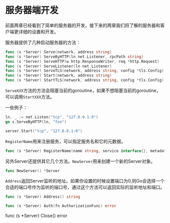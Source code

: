 # 服务器端开发

前面两章已经看到了简单的服务器的开发，接下来的两章我们将了解的服务器和客户端更详细的设置和开发。

服务器提供了几种启动服务器的方法：

```go 
func (s *Server) Serve(network, address string)
func (s *Server) ServeByHTTP(ln net.Listener, rpcPath string)
func (s *Server) ServeHTTP(w http.ResponseWriter, req *http.Request)
func (s *Server) ServeListener(ln net.Listener)
func (s *Server) ServeTLS(network, address string, config *tls.Config)
func (s *Server) Start(network, address string)
func (s *Server) StartTLS(network, address string, config *tls.Config)
```

`ServeXXX`方法的方法会阻塞当前的goroutine，如果不想阻塞当前的goroutine，可以调用`StartXXX`方法。

一些例子：
```go
ln, _ := net.Listen("tcp", "127.0.0.1:0")
go s.ServeByHTTP(ln, "foo")
```

```go
server.Start("tcp", "127.0.0.1:0")
```

`RegisterName`用来注册服务，可以指定服务名和它的元数据。
```go
func (s *Server) RegisterName(name string, service interface{}, metadata ...string) 
```

另外Server还提供其它几个方法。`NewServer`用来创建一个新的Server对象。
```go
func NewServer() *Server
```

`Address`返回Server监听的地址。如果你设置的时候设置端口为0,则Go会选择一个合适的端口号作为监听的端口号，通过这个方法可以返回实际的监听地址和端口。
```go
func (s *Server) Address() string
```

```go
func (s *Server) Auth(fn AuthorizationFunc) error
```

func (s *Server) Close() error
```



